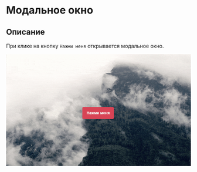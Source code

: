 # Модальное окно

## Описание

При клике на кнопку `Нажми меня` открывается модальное окно.

![Модальное окно](modal-window.gif)